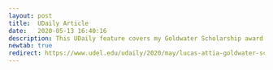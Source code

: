 ```yaml
---
layout: post
title:  UDaily Article
date:   2020-05-13 16:40:16
description: This UDaily feature covers my Goldwater Scholarship award. 
newtab: true
redirect: https://www.udel.edu/udaily/2020/may/lucas-attia-goldwater-scholar/
---
```

